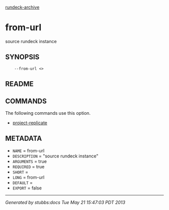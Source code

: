 [rundeck-archive](../../index.html)

# from-url

source rundeck instance

## SYNOPSIS

        --from-url <>

## README



## COMMANDS

The following commands use this option.

* [project-replicate](../../commands/project-replicate/index.html)

## METADATA

* `NAME` = from-url
* `DESCRIPTION` = "source rundeck instance"
* `ARGUMENTS` = true
* `REQUIRED` = true
* `SHORT` = 
* `LONG` = from-url
* `DEFAULT` = 
* `EXPORT` = false

----

*Generated by stubbs:docs Tue May 21 15:47:03 PDT 2013*

